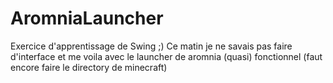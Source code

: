 # AromniaLauncher
Exercice d'apprentissage de Swing ;)
Ce matin je ne savais pas faire d'interface et me voila avec le launcher de aromnia (quasi) fonctionnel (faut encore faire le directory de minecraft)

